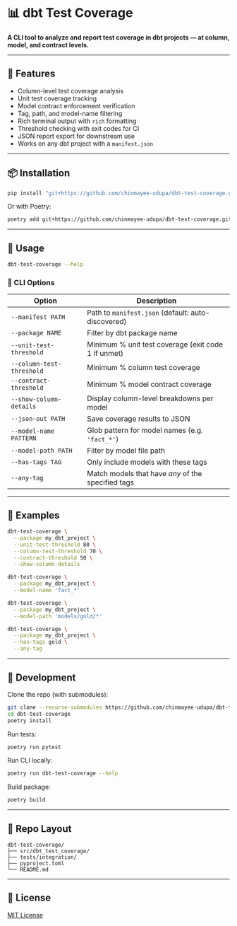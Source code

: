 # 📊 dbt Test Coverage

**A CLI tool to analyze and report test coverage in dbt projects — at column, model, and contract levels.**

---

## 🚀 Features

- Column-level test coverage analysis
- Unit test coverage tracking
- Model contract enforcement verification
- Tag, path, and model-name filtering
- Rich terminal output with `rich` formatting
- Threshold checking with exit codes for CI
- JSON report export for downstream use
- Works on any dbt project with a `manifest.json`

---

## 📦 Installation

```bash
pip install "git+https://github.com/chinmayee-udupa/dbt-test-coverage.git"
```

Or with Poetry:

```bash
poetry add git+https://github.com/chinmayee-udupa/dbt-test-coverage.git
```

---

## 🧰 Usage

```bash
dbt-test-coverage --help
```

### 🔧 CLI Options

| Option                 | Description                                                 |
|------------------------|-------------------------------------------------------------|
| `--manifest PATH`      | Path to `manifest.json` (default: auto-discovered)          |
| `--package NAME`       | Filter by dbt package name                                  |
| `--unit-test-threshold`| Minimum % unit test coverage (exit code 1 if unmet)         |
| `--column-test-threshold`| Minimum % column test coverage                            |
| `--contract-threshold` | Minimum % model contract coverage                           |
| `--show-column-details`| Display column-level breakdowns per model                   |
| `--json-out PATH`      | Save coverage results to JSON                               |
| `--model-name PATTERN` | Glob pattern for model names (e.g. `'fact_*'`)              |
| `--model-path PATH`    | Filter by model file path                                   |
| `--has-tags TAG`       | Only include models with these tags                         |
| `--any-tag`            | Match models that have *any* of the specified tags          |

---

## 📌 Examples

```bash
dbt-test-coverage \
  --package my_dbt_project \
  --unit-test-threshold 80 \
  --column-test-threshold 70 \
  --contract-threshold 50 \
  --show-column-details
```

```bash
dbt-test-coverage \
  --package my_dbt_project \
  --model-name 'fact_*'
```

```bash
dbt-test-coverage \
  --package my_dbt_project \
  --model-path 'models/gold/*'
```

```bash
dbt-test-coverage \
  --package my_dbt_project \
  --has-tags gold \
  --any-tag
```

---

## 🧪 Development

Clone the repo (with submodules):

```bash
git clone --recurse-submodules https://github.com/chinmayee-udupa/dbt-test-coverage.git
cd dbt-test-coverage
poetry install
```

Run tests:

```bash
poetry run pytest
```

Run CLI locally:

```bash
poetry run dbt-test-coverage --help
```

Build package:

```bash
poetry build
```

---

## 📁 Repo Layout

```
dbt-test-coverage/
├── src/dbt_test_coverage/
├── tests/integration/
├── pyproject.toml
└── README.md
```

---

## 🪪 License

[MIT License](https://opensource.org/licenses/MIT)

